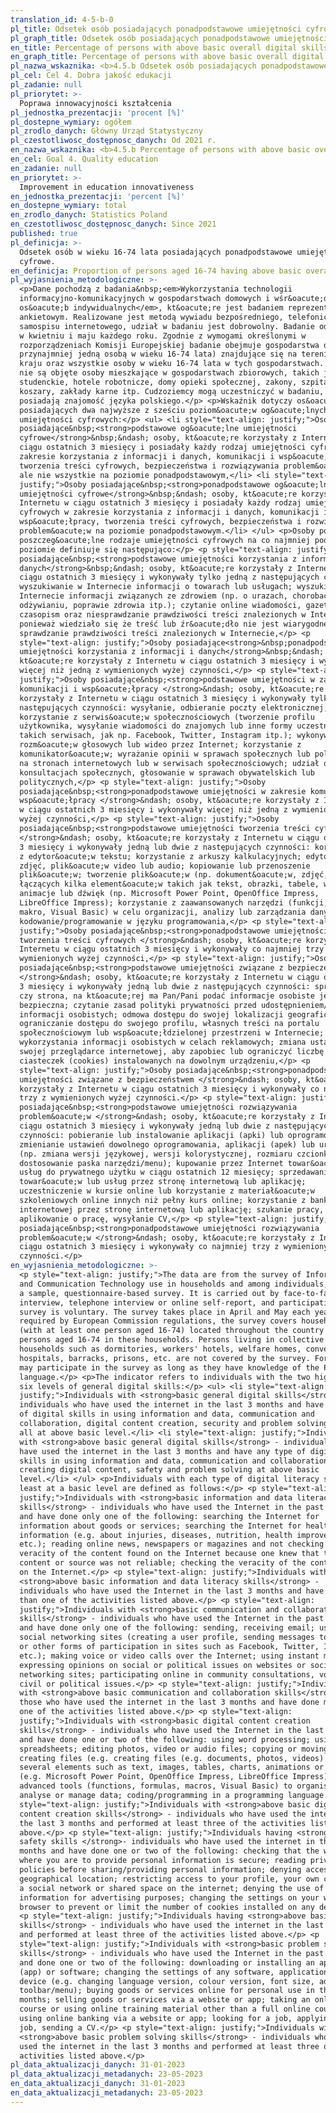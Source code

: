 ```yaml
---
translation_id: 4-5-b-0
pl_title: Odsetek osób posiadających ponadpodstawowe umiejętności cyfrowe
pl_graph_title: Odsetek osób posiadających ponadpodstawowe umiejętności cyfrowe
en_title: Percentage of persons with above basic overall digital skills
en_graph_title: Percentage of persons with above basic overall digital skills
pl_nazwa_wskaznika: <b>4.5.b Odsetek osób posiadających ponadpodstawowe umiejętności cyfrowe</b>
pl_cel: Cel 4. Dobra jakość edukacji
pl_zadanie: null
pl_priorytet: >-
  Poprawa innowacyjności kształcenia
pl_jednostka_prezentacji: 'procent [%]'
pl_dostepne_wymiary: ogółem
pl_zrodlo_danych: Główny Urząd Statystyczny
pl_czestotliwosc_dostępnosc_danych: Od 2021 r.
en_nazwa_wskaznika: <b>4.5.b Percentage of persons with above basic overall digital skills</b>
en_cel: Goal 4. Quality education
en_zadanie: null
en_priorytet: >-
  Improvement in education innovativeness
en_jednostka_prezentacji: 'percent [%]'
en_dostepne_wymiary: total
en_zrodlo_danych: Statistics Poland
en_czestotliwosc_dostępnosc_danych: Since 2021
published: true
pl_definicja: >-
  Odsetek osób w wieku 16-74 lata posiadających ponadpodstawowe umiejętności
  cyfrowe.
en_definicja: Proportion of persons aged 16-74 having above basic overall digital skills.
pl_wyjasnienia_metodologiczne: >-
  <p>Dane pochodzą z badania&nbsp;<em>Wykorzystania technologii
  informacyjno-komunikacyjnych w gospodarstwach domowych i wśr&oacute;d
  os&oacute;b indywidualnych</em>, kt&oacute;re jest badaniem reprezentacyjnym,
  ankietowym. Realizowane jest metodą wywiadu bezpośredniego, telefonicznego lub
  samospisu internetowego, udział w badaniu jest dobrowolny. Badanie odbywa się
  w kwietniu i maju każdego roku. Zgodnie z wymogami określonymi w
  rozporządzeniach Komisji Europejskiej badanie obejmuje gospodarstwa domowe (z
  przynajmniej jedną osobą w wieku 16-74 lata) znajdujące się na terenie całego
  kraju oraz wszystkie osoby w wieku 16-74 lata w tych gospodarstwach. Badaniem
  nie są objęte osoby mieszkające w gospodarstwach zbiorowych, takich jak: domy
  studenckie, hotele robotnicze, domy opieki społecznej, zakony, szpitale,
  koszary, zakłady karne itp. Cudzoziemcy mogą uczestniczyć w badaniu, o ile
  posiadają znajomość języka polskiego.</p> <p>Wskaźnik dotyczy os&oacute;b
  posiadających dwa najwyższe z sześciu poziom&oacute;w og&oacute;lnych
  umiejętności cyfrowych:</p> <ul> <li style="text-align: justify;">Osoby
  posiadające&nbsp;<strong>podstawowe og&oacute;lne umiejętności
  cyfrowe</strong>&nbsp;&ndash; osoby, kt&oacute;re korzystały z Internetu w
  ciągu ostatnich 3 miesięcy i posiadały każdy rodzaj umiejętności cyfrowych w
  zakresie korzystania z informacji i danych, komunikacji i wsp&oacute;łpracy,
  tworzenia treści cyfrowych, bezpieczeństwa i rozwiązywania problem&oacute;w,
  ale nie wszystkie na poziomie ponadpodstawowym,</li> <li style="text-align:
  justify;">Osoby posiadające&nbsp;<strong>ponadpodstawowe og&oacute;lne
  umiejętności cyfrowe</strong>&nbsp;&ndash; osoby, kt&oacute;re korzystały z
  Internetu w ciągu ostatnich 3 miesięcy i posiadały każdy rodzaj umiejętności
  cyfrowych w zakresie korzystania z informacji i danych, komunikacji i
  wsp&oacute;łpracy, tworzenia treści cyfrowych, bezpieczeństwa i rozwiązywania
  problem&oacute;w na poziomie ponadpodstawowym.</li> </ul> <p>Osoby posiadające
  poszczeg&oacute;lne rodzaje umiejętności cyfrowych na co najmniej podstawowym
  poziomie definiuje się następująco:</p> <p style="text-align: justify;">Osoby
  posiadające&nbsp;<strong>podstawowe umiejętności korzystania z informacji i
  danych</strong>&nbsp;&ndash; osoby, kt&oacute;re korzystały z Internetu w
  ciągu ostatnich 3 miesięcy i wykonywały tylko jedną z następujących czynności:
  wyszukiwanie w Internecie informacji o towarach lub usługach; wyszukiwanie w
  Internecie informacji związanych ze zdrowiem (np. o urazach, chorobach,
  odżywianiu, poprawie zdrowia itp.); czytanie online wiadomości, gazet lub
  czasopism oraz niesprawdzanie prawdziwości treści znalezionych w Internecie
  ponieważ wiedziało się że treść lub źr&oacute;dło nie jest wiarygodne;
  sprawdzanie prawdziwości treści znalezionych w Internecie,</p> <p
  style="text-align: justify;">Osoby posiadające<strong>&nbsp;ponadpodstawowe
  umiejętności korzystania z informacji i danych</strong>&nbsp;&ndash; osoby,
  kt&oacute;re korzystały z Internetu w ciągu ostatnich 3 miesięcy i wykonywały
  więcej niż jedną z wymienionych wyżej czynności,</p> <p style="text-align:
  justify;">Osoby posiadające&nbsp;<strong>podstawowe umiejętności w zakresie
  komunikacji i wsp&oacute;łpracy </strong>&ndash; osoby, kt&oacute;re
  korzystały z Internetu w ciągu ostatnich 3 miesięcy i wykonywały tylko jedną z
  następujących czynności: wysyłanie, odbieranie poczty elektronicznej;
  korzystanie z serwis&oacute;w społecznościowych (tworzenie profilu
  użytkownika, wysyłanie wiadomości do znajomych lub inne formy uczestnictwa w
  takich serwisach, jak np. Facebook, Twitter, Instagram itp.); wykonywanie
  rozm&oacute;w głosowych lub wideo przez Internet; korzystanie z
  komunikator&oacute;w; wyrażanie opinii w sprawach społecznych lub politycznych
  na stronach internetowych lub w serwisach społecznościowych; udział online w
  konsultacjach społecznych, głosowanie w sprawach obywatelskich lub
  politycznych,</p> <p style="text-align: justify;">Osoby
  posiadające&nbsp;<strong>ponadpodstawowe umiejętności w zakresie komunikacji i
  wsp&oacute;łpracy </strong>&ndash; osoby, kt&oacute;re korzystały z Internetu
  w ciągu ostatnich 3 miesięcy i wykonywały więcej niż jedną z wymienionych
  wyżej czynności,</p> <p style="text-align: justify;">Osoby
  posiadające&nbsp;<strong>podstawowe umiejętności tworzenia treści cyfrowych
  </strong>&ndash; osoby, kt&oacute;re korzystały z Internetu w ciągu ostatnich
  3 miesięcy i wykonywały jedną lub dwie z następujących czynności: korzystanie
  z edytor&oacute;w tekstu; korzystanie z arkuszy kalkulacyjnych; edytowanie
  zdjęć, plik&oacute;w video lub audio; kopiowanie lub przenoszenie
  plik&oacute;w; tworzenie plik&oacute;w (np. dokument&oacute;w, zdjęć, wideo)
  łączących kilka element&oacute;w takich jak tekst, obrazki, tabele, wykresy,
  animacje lub dźwięk (np. Microsoft Power Point, OpenOffice Impress,
  LibreOffice Impress); korzystanie z zaawansowanych narzędzi (funkcji, formuł,
  makro, Visual Basic) w celu organizacji, analizy lub zarządzania danymi;
  kodowanie/programowanie w języku programowania,</p> <p style="text-align:
  justify;">Osoby posiadające&nbsp;<strong>ponadpodstawowe umiejętności
  tworzenia treści cyfrowych </strong>&ndash; osoby, kt&oacute;re korzystały z
  Internetu w ciągu ostatnich 3 miesięcy i wykonywały co najmniej trzy z
  wymienionych wyżej czynności,</p> <p style="text-align: justify;">Osoby
  posiadające&nbsp;<strong>podstawowe umiejętności związane z bezpieczeństwem
  </strong>&ndash; osoby, kt&oacute;re korzystały z Internetu w ciągu ostatnich
  3 miesięcy i wykonywały jedną lub dwie z następujących czynności: sprawdzanie
  czy strona, na kt&oacute;rej ma Pan/Pani podać informacje osobiste jest
  bezpieczna; czytanie zasad polityki prywatności przed udostępnieniem/podaniem
  informacji osobistych; odmowa dostępu do swojej lokalizacji geograficznej;
  ograniczanie dostępu do swojego profilu, własnych treści na portalu
  społecznościowym lub wsp&oacute;łdzielonej przestrzeni w Internecie; odmowa
  wykorzystania informacji osobistych w celach reklamowych; zmiana ustawień w
  swojej przeglądarce internetowej, aby zapobiec lub ograniczyć liczbę
  ciasteczek (cookies) instalowanych na dowolnym urządzeniu,</p> <p
  style="text-align: justify;">Osoby posiadające&nbsp;<strong>ponadpodstawowe
  umiejętności związane z bezpieczeństwem </strong>&ndash; osoby, kt&oacute;re
  korzystały z Internetu w ciągu ostatnich 3 miesięcy i wykonywały co najmniej
  trzy z wymienionych wyżej czynności.</p> <p style="text-align: justify;">Osoby
  posiadające&nbsp;<strong>podstawowe umiejętności rozwiązywania
  problem&oacute;w </strong>&ndash; osoby, kt&oacute;re korzystały z Internetu w
  ciągu ostatnich 3 miesięcy i wykonywały jedną lub dwie z następujących
  czynności: pobieranie lub instalowanie aplikacji (apki) lub oprogramowania;
  zmienianie ustawień dowolnego oprogramowania, aplikacji (apek) lub urządzeń
  (np. zmiana wersji językowej, wersji kolorystycznej, rozmiaru czcionki,
  dostosowanie paska narzędzi/menu); kupowanie przez Internet towar&oacute;w lub
  usług do prywatnego użytku w ciągu ostatnich 12 miesięcy; sprzedawanie
  towar&oacute;w lub usług przez stronę internetową lub aplikację;
  uczestniczenie w kursie online lub korzystanie z materiał&oacute;w
  szkoleniowych online innych niż pełny kurs online; korzystanie z bankowości
  internetowej przez stronę internetową lub aplikację; szukanie pracy,
  aplikowanie o pracę, wysyłanie CV,</p> <p style="text-align: justify;">Osoby
  posiadające&nbsp;<strong>ponadpodstawowe umiejętności rozwiązywania
  problem&oacute;w </strong>&ndash; osoby, kt&oacute;re korzystały z Internetu w
  ciągu ostatnich 3 miesięcy i wykonywały co najmniej trzy z wymienionych wyżej
  czynności.</p>
en_wyjasnienia_metodologiczne: >-
  <p style="text-align: justify;">The data are from the survey of Information
  and Communication Technology use in households and among individuals, which is
  a sample, questionnaire-based survey. It is carried out by face-to-face
  interview, telephone interview or online self-report, and participation in the
  survey is voluntary. The survey takes place in April and May each year. As
  required by European Commission regulations, the survey covers households
  (with at least one person aged 16-74) located throughout the country and all
  persons aged 16-74 in these households. Persons living in collective
  households such as dormitories, workers' hotels, welfare homes, convents,
  hospitals, barracks, prisons, etc. are not covered by the survey. Foreigners
  may participate in the survey as long as they have knowledge of the Polish
  language.</p> <p>The indicator refers to individuals with the two highest of
  six levels of general digital skills:</p> <ul> <li style="text-align:
  justify;">Individuals with <strong>basic general digital skills</strong> -
  individuals who have used the internet in the last 3 months and have any type
  of digital skills in using information and data, communication and
  collaboration, digital content creation, security and problem solving, but not
  all at above basic level.</li> <li style="text-align: justify;">Individuals
  with <strong>above basic general digital skills</strong> - individuals who
  have used the internet in the last 3 months and have any type of digital
  skills in using information and data, communication and collaboration,
  creating digital content, safety and problem solving at above basic
  level.</li> </ul> <p>Individuals with each type of digital literacy skills at
  least at a basic level are defined as follows:</p> <p style="text-align:
  justify;">Individuals with <strong>basic information and data literacy
  skills</strong> - individuals who have used the Internet in the past 3 months
  and have done only one of the following: searching the Internet for
  information about goods or services; searching the Internet for health-related
  information (e.g. about injuries, diseases, nutrition, health improvement,
  etc.); reading online news, newspapers or magazines and not checking the
  veracity of the content found on the Internet because one knew that the
  content or source was not reliable; checking the veracity of the content found
  on the Internet.</p> <p style="text-align: justify;">Individuals with
  <strong>above basic information and data literacy skills</strong> -
  individuals who have used the Internet in the last 3 months and have done more
  than one of the activities listed above.</p> <p style="text-align:
  justify;">Individuals with <strong>basic communication and collaboration
  skills</strong> - individuals who have used the Internet in the past 3 months
  and have done only one of the following: sending, receiving email; using
  social networking sites (creating a user profile, sending messages to friends
  or other forms of participation in sites such as Facebook, Twitter, Instagram,
  etc.); making voice or video calls over the Internet; using instant messaging;
  expressing opinions on social or political issues on websites or social
  networking sites; participating online in community consultations, voting on
  civil or political issues.</p> <p style="text-align: justify;">Individuals
  with <strong>above basic communication and collaboration skills</strong> -
  those who have used the internet in the last 3 months and have done more than
  one of the activities listed above.</p> <p style="text-align:
  justify;">Individuals with <strong>basic digital content creation
  skills</strong> - individuals who have used the Internet in the last 3 months
  and have done one or two of the following: using word processing; using
  spreadsheets; editing photos, video or audio files; copying or moving files;
  creating files (e.g. creating files (e.g. documents, photos, videos) combining
  several elements such as text, images, tables, charts, animations or sound
  (e.g. Microsoft Power Point, OpenOffice Impress, LibreOffice Impress); using
  advanced tools (functions, formulas, macros, Visual Basic) to organise,
  analyse or manage data; coding/programming in a programming language.</p> <p
  style="text-align: justify;">Individuals with <strong>above basic digital
  content creation skills</strong> - individuals who have used the internet in
  the last 3 months and performed at least three of the activities listed
  above.</p> <p style="text-align: justify;">Individuals having <strong>basic
  safety skills </strong>- individuals who have used the internet in the last 3
  months and have done one or two of the following: checking that the website
  where you are to provide personal information is secure; reading privacy
  policies before sharing/providing personal information; denying access to your
  geographical location; restricting access to your profile, your own content on
  a social network or shared space on the internet; denying the use of personal
  information for advertising purposes; changing the settings on your web
  browser to prevent or limit the number of cookies installed on any device.</p>
  <p style="text-align: justify;">Individuals having <strong>above basic safety
  skills</strong> - individuals who have used the internet in the last 3 months
  and performed at least three of the activities listed above.</p> <p
  style="text-align: justify;">Individuals with <strong>basic problem solving
  skills</strong> - individuals who have used the Internet in the past 3 months
  and done one or two of the following: downloading or installing an application
  (app) or software; changing the settings of any software, application (app) or
  device (e.g. changing language version, colour version, font size, adjusting
  toolbar/menu); buying goods or services online for personal use in the last 12
  months; selling goods or services via a website or app; taking an online
  course or using online training material other than a full online course;
  using online banking via a website or app; looking for a job, applying for a
  job, sending a CV.</p> <p style="text-align: justify;">Individuals with
  <strong>above basic problem solving skills</strong> - individuals who have
  used the internet in the last 3 months and performed at least three of the
  activities listed above.</p>
pl_data_aktualizacji_danych: 31-01-2023
pl_data_aktualizacji_metadanych: 23-05-2023
en_data_aktualizacji_danych: 31-01-2023
en_data_aktualizacji_metadanych: 23-05-2023
---
```

